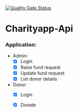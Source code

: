 [![Quality Gate Status](https://sonarcloud.io/api/project_badges/measure?project=com.revature%3ACharityApp-API-spring&metric=alert_status)](https://sonarcloud.io/dashboard?id=com.revature%3ACharityApp-API-spring)

# Charityapp-Api
### Application:
- Admin:
  - [x] Login
  - [x] Raise fund request
  - [x] Update fund request
  - [x] List donor details
- Donor
  - [x] Login
  - [x] Donate 
 

